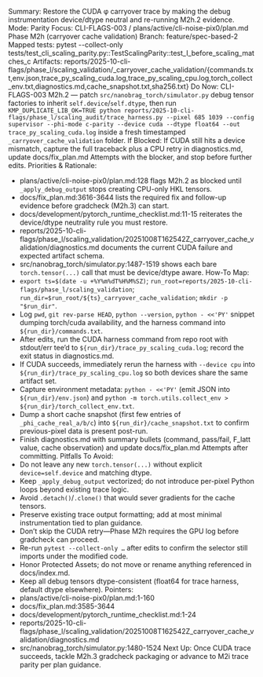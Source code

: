 Summary: Restore the CUDA φ carryover trace by making the debug instrumentation device/dtype neutral and re-running M2h.2 evidence.
Mode: Parity
Focus: CLI-FLAGS-003 / plans/active/cli-noise-pix0/plan.md Phase M2h (carryover cache validation)
Branch: feature/spec-based-2
Mapped tests: pytest --collect-only tests/test_cli_scaling_parity.py::TestScalingParity::test_I_before_scaling_matches_c
Artifacts: reports/2025-10-cli-flags/phase_l/scaling_validation/<ts>_carryover_cache_validation/{commands.txt,env.json,trace_py_scaling_cuda.log,trace_py_scaling_cpu.log,torch_collect_env.txt,diagnostics.md,cache_snapshot.txt,sha256.txt}
Do Now: CLI-FLAGS-003 M2h.2 — patch `src/nanobrag_torch/simulator.py` debug tensor factories to inherit `self.device`/`self.dtype`, then run `KMP_DUPLICATE_LIB_OK=TRUE python reports/2025-10-cli-flags/phase_l/scaling_audit/trace_harness.py --pixel 685 1039 --config supervisor --phi-mode c-parity --device cuda --dtype float64 --out trace_py_scaling_cuda.log` inside a fresh timestamped `_carryover_cache_validation` folder.
If Blocked: If CUDA still hits a device mismatch, capture the full traceback plus a CPU retry in diagnostics.md, update docs/fix_plan.md Attempts with the blocker, and stop before further edits.
Priorities & Rationale:
- plans/active/cli-noise-pix0/plan.md:128 flags M2h.2 as blocked until `_apply_debug_output` stops creating CPU-only HKL tensors.
- docs/fix_plan.md:3616-3644 lists the required fix and follow-up evidence before gradcheck (M2h.3) can start.
- docs/development/pytorch_runtime_checklist.md:11-15 reiterates the device/dtype neutrality rule you must restore.
- reports/2025-10-cli-flags/phase_l/scaling_validation/20251008T162542Z_carryover_cache_validation/diagnostics.md documents the current CUDA failure and expected artifact schema.
- src/nanobrag_torch/simulator.py:1487-1519 shows each bare `torch.tensor(...)` call that must be device/dtype aware.
How-To Map:
- `export ts=$(date -u +%Y%m%dT%H%M%SZ)`; `run_root=reports/2025-10-cli-flags/phase_l/scaling_validation`; `run_dir=$run_root/${ts}_carryover_cache_validation`; `mkdir -p "$run_dir"`.
- Log `pwd`, `git rev-parse HEAD`, `python --version`, `python - <<'PY'` snippet dumping torch/cuda availability, and the harness command into `${run_dir}/commands.txt`.
- After edits, run the CUDA harness command from repo root with stdout/err tee’d to `${run_dir}/trace_py_scaling_cuda.log`; record the exit status in diagnostics.md.
- If CUDA succeeds, immediately rerun the harness with `--device cpu` into `${run_dir}/trace_py_scaling_cpu.log` so both devices share the same artifact set.
- Capture environment metadata: `python - <<'PY'` (emit JSON into `${run_dir}/env.json`) and `python -m torch.utils.collect_env > ${run_dir}/torch_collect_env.txt`.
- Dump a short cache snapshot (first few entries of `_phi_cache_real_a/b/c`) into `${run_dir}/cache_snapshot.txt` to confirm previous-pixel data is present post-run.
- Finish diagnostics.md with summary bullets (command, pass/fail, F_latt value, cache observation) and update docs/fix_plan.md Attempts after committing.
Pitfalls To Avoid:
- Do not leave any new `torch.tensor(...)` without explicit `device=self.device` and matching dtype.
- Keep `_apply_debug_output` vectorized; do not introduce per-pixel Python loops beyond existing trace logic.
- Avoid `.detach()`/`.clone()` that would sever gradients for the cache tensors.
- Preserve existing trace output formatting; add at most minimal instrumentation tied to plan guidance.
- Don’t skip the CUDA retry—Phase M2h requires the GPU log before gradcheck can proceed.
- Re-run `pytest --collect-only …` after edits to confirm the selector still imports under the modified code.
- Honor Protected Assets; do not move or rename anything referenced in docs/index.md.
- Keep all debug tensors dtype-consistent (float64 for trace harness, default dtype elsewhere).
Pointers:
- plans/active/cli-noise-pix0/plan.md:1-160
- docs/fix_plan.md:3585-3644
- docs/development/pytorch_runtime_checklist.md:1-24
- reports/2025-10-cli-flags/phase_l/scaling_validation/20251008T162542Z_carryover_cache_validation/diagnostics.md
- src/nanobrag_torch/simulator.py:1480-1524
Next Up: Once CUDA trace succeeds, tackle M2h.3 gradcheck packaging or advance to M2i trace parity per plan guidance.
